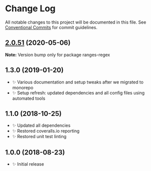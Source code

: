 # Change Log

All notable changes to this project will be documented in this file.
See [Conventional Commits](https://conventionalcommits.org) for commit guidelines.

## [2.0.51](https://gitlab.com/codsen/codsen/compare/ranges-regex@2.0.50...ranges-regex@2.0.51) (2020-05-06)

**Note:** Version bump only for package ranges-regex





## 1.3.0 (2019-01-20)

- ✨ Various documentation and setup tweaks after we migrated to monorepo
- ✨ Setup refresh: updated dependencies and all config files using automated tools

## 1.1.0 (2018-10-25)

- ✨ Updated all dependencies
- ✨ Restored coveralls.io reporting
- ✨ Restored unit test linting

## 1.0.0 (2018-08-23)

- ✨ Initial release
